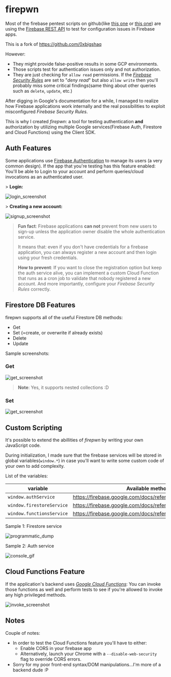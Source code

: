 # firepwn

Most of the firebase pentest scripts on github(like [this one](https://github.com/MuhammadKhizerJaved/Insecure-Firebase-Exploit) or [this one](https://github.com/nullr3x/ExpoFire)) are using the [Firebase REST API](https://firebase.google.com/docs/reference/rest/database) to test for configuration issues in Firebase apps. 

This is a fork of https://github.com/0xbigshaq

However: 
* They might provide false-positive results in some GCP environments. 
* Those scripts test for authentication issues only and not authorization.
* They are just checking for ``allow read`` permissions. If the [*Firebase Security Rules*](https://firebase.google.com/docs/rules) are set to "*deny read*" but also ``allow write`` then you'll probably miss some critical findings(same thing about other queries such as ``delete``, ``update``, etc.)

After digging in Google's documentation for a while, I managed to realize how Firebase applications work internally and the real possibilities to exploit misconfigured *Firebase Security Rules*.

This is why I created *firepwn*: a tool for testing authentication **and** authorization by utilizing multiple Google services(Firebase Auth, Firestore and Cloud Functions) using the Client SDK. 

## Auth Features

Some applications use [Firebase Authentication](https://firebase.google.com/products/auth) to manage its users (a very common design). If the app that you're testing has this feature enabled: You'll be able to Login to your account and perform queries/cloud invocations as an authenticated user.

\> **Login:**

![login_screenshot](./screenshots/auth_loggedIn.png)

\> **Creating a new account:**

![signup_screenshot](./screenshots/auth_createAcc.png)

>**Fun fact**: Firebase applications **can not** prevent from new users to sign-up unless the application owner disable the whole authentication service. 
>
>It means that: even if you don't have credentials for a firebase application, you can always register a new account and then login using your fresh credentials.
>
>**How to prevent**: If you want to close the registration option but keep the auth service alive, you can implement a custom Cloud Function that runs as a cron job to validate that nobody registered a new account. And more importantly, configure your *Firebase Security Rules* correctly.

## Firestore DB Features
firepwn supports all of the useful Firestore DB methods:
* Get
* Set (=create, or overwrite if already exists)
* Delete
* Update

Sample screenshots:

### Get
![get_screenshot](./screenshots/get.png)

> **Note**: Yes, it supports nested collections :D

### Set
![get_screenshot](./screenshots/set.png)


## Custom Scripting 
It's possible to extend the abillities of *firepwn* by writing your own JavaScript code.

During initialization, I made sure that the firebase services will be stored in global variables(``window.*``) in case you'll want to write some custom code of your own to add complexity. 

List of the variables:

| variable                    | Available methods/properties                                               |   |
|-----------------------------|----------------------------------------------------------------------------|---|
| ``window.authService``      | https://firebase.google.com/docs/reference/js/firebase.auth.Auth           |   |
| ``window.firestoreService`` | https://firebase.google.com/docs/reference/js/firebase.firestore.Firestore |   |
| ``window.functionsService`` | https://firebase.google.com/docs/reference/js/firebase.functions.Functions |   |

Sample 1: Firestore service

![programmatic_dump](./screenshots/programmaticDump.gif)

Sample 2: Auth service

![console_gif](./screenshots/consoleGif.gif)

## Cloud Functions Feature

If the application's backend uses [*Google Cloud Functions*](https://firebase.google.com/docs/functions/): You can invoke those functions as well and perform tests to see if you're allowed to invoke any high privileged methods.

![invoke_screenshot](./screenshots/invoke.png)

## Notes
Couple of notes:
* In order to test the Cloud Functions feature you'll have to either:
  * Enable CORS in your firebase app
  * Alternatively, launch your Chrome with a ``--disable-web-security`` flag to override CORS errors.
* Sorry for my poor front-end syntax/DOM manipulations...I'm more of a backend dude :P 
